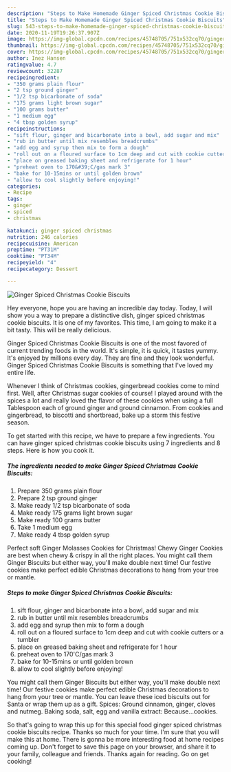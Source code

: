 ```yaml
---
description: "Steps to Make Homemade Ginger Spiced Christmas Cookie Biscuits"
title: "Steps to Make Homemade Ginger Spiced Christmas Cookie Biscuits"
slug: 543-steps-to-make-homemade-ginger-spiced-christmas-cookie-biscuits
date: 2020-11-19T19:26:37.907Z
image: https://img-global.cpcdn.com/recipes/45748705/751x532cq70/ginger-spiced-christmas-cookie-biscuits-recipe-main-photo.jpg
thumbnail: https://img-global.cpcdn.com/recipes/45748705/751x532cq70/ginger-spiced-christmas-cookie-biscuits-recipe-main-photo.jpg
cover: https://img-global.cpcdn.com/recipes/45748705/751x532cq70/ginger-spiced-christmas-cookie-biscuits-recipe-main-photo.jpg
author: Inez Hansen
ratingvalue: 4.7
reviewcount: 32287
recipeingredient:
- "350 grams plain flour"
- "2 tsp ground ginger"
- "1/2 tsp bicarbonate of soda"
- "175 grams light brown sugar"
- "100 grams butter"
- "1 medium egg"
- "4 tbsp golden syrup"
recipeinstructions:
- "sift flour, ginger and bicarbonate into a bowl, add sugar and mix"
- "rub in butter until mix resembles breadcrumbs"
- "add egg and syrup then mix to form a dough"
- "roll out on a floured surface to 1cm deep and cut with cookie cutters or a tumbler"
- "place on greased baking sheet and refrigerate for 1 hour"
- "preheat oven to 170&#39;C/gas mark 3"
- "bake for 10-15mins or until golden brown"
- "allow to cool slightly before enjoying!"
categories:
- Recipe
tags:
- ginger
- spiced
- christmas

katakunci: ginger spiced christmas 
nutrition: 246 calories
recipecuisine: American
preptime: "PT31M"
cooktime: "PT34M"
recipeyield: "4"
recipecategory: Dessert

---
```



![Ginger Spiced Christmas Cookie Biscuits](https://img-global.cpcdn.com/recipes/45748705/751x532cq70/ginger-spiced-christmas-cookie-biscuits-recipe-main-photo.jpg)

Hey everyone, hope you are having an incredible day today. Today, I will show you a way to prepare a distinctive dish, ginger spiced christmas cookie biscuits. It is one of my favorites. This time, I am going to make it a bit tasty. This will be really delicious.

Ginger Spiced Christmas Cookie Biscuits is one of the most favored of current trending foods in the world. It's simple, it is quick, it tastes yummy. It's enjoyed by millions every day. They are fine and they look wonderful. Ginger Spiced Christmas Cookie Biscuits is something that I've loved my entire life.

Whenever I think of Christmas cookies, gingerbread cookies come to mind first. Well, after Christmas sugar cookies of course! I played around with the spices a lot and really loved the flavor of these cookies when using a full Tablespoon each of ground ginger and ground cinnamon. From cookies and gingerbread, to biscotti and shortbread, bake up a storm this festive season.


To get started with this recipe, we have to prepare a few ingredients. You can have ginger spiced christmas cookie biscuits using 7 ingredients and 8 steps. Here is how you cook it.

<!--inarticleads1-->

##### The ingredients needed to make Ginger Spiced Christmas Cookie Biscuits:

1. Prepare 350 grams plain flour
1. Prepare 2 tsp ground ginger
1. Make ready 1/2 tsp bicarbonate of soda
1. Make ready 175 grams light brown sugar
1. Make ready 100 grams butter
1. Take 1 medium egg
1. Make ready 4 tbsp golden syrup


Perfect soft Ginger Molasses Cookies for Christmas! Chewy Ginger Cookies are best when chewy &amp; crispy in all the right places. You might call them Ginger Biscuits but either way, you&#39;ll make double next time! Our festive cookies make perfect edible Christmas decorations to hang from your tree or mantle. 

<!--inarticleads2-->

##### Steps to make Ginger Spiced Christmas Cookie Biscuits:

1. sift flour, ginger and bicarbonate into a bowl, add sugar and mix
1. rub in butter until mix resembles breadcrumbs
1. add egg and syrup then mix to form a dough
1. roll out on a floured surface to 1cm deep and cut with cookie cutters or a tumbler
1. place on greased baking sheet and refrigerate for 1 hour
1. preheat oven to 170&#39;C/gas mark 3
1. bake for 10-15mins or until golden brown
1. allow to cool slightly before enjoying!


You might call them Ginger Biscuits but either way, you&#39;ll make double next time! Our festive cookies make perfect edible Christmas decorations to hang from your tree or mantle. You can leave these iced biscuits out for Santa or wrap them up as a gift. Spices: Ground cinnamon, ginger, cloves and nutmeg. Baking soda, salt, egg and vanilla extract: Because…cookies. 

So that's going to wrap this up for this special food ginger spiced christmas cookie biscuits recipe. Thanks so much for your time. I'm sure that you will make this at home. There is gonna be more interesting food at home recipes coming up. Don't forget to save this page on your browser, and share it to your family, colleague and friends. Thanks again for reading. Go on get cooking!
